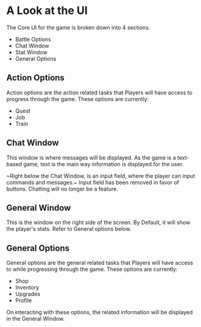 # A Look at the UI

The Core UI for the game is broken down into 4 sections.

- Battle Options
- Chat Window
- Stat Window
- General Options

## Action Options

Action options are the action related tasks that Players will have access to progress through the game.
These options are currently:

- Quest
- Job
- Train

## Chat Window

This window is where messages will be displayed. As the game is a text-based game, text is the main way information is displayed for the user.

~Right below the Chat Window, is an input field, where the player can input commands and messages.~
Input field has been removed in favor of buttons. Chatting will no longer be a feature.

## General Window

This is the window on the right side of the screen. By Default, it will show the player's stats. Refer to General options below.

## General Options

General options are the general related tasks that Players will have access to while progressing through the game.
These options are currently:

- Shop
- Inventory
- Upgrades
- Profile

On interacting with these options, the related information will be displayed in the General Window.
